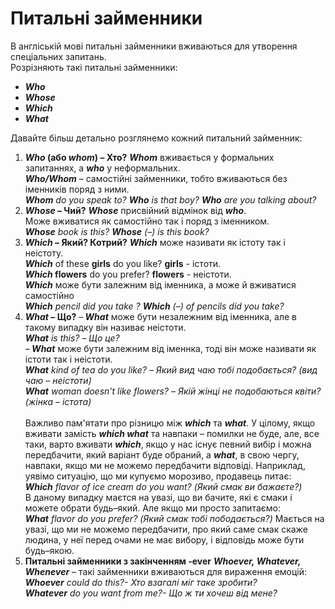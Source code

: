 # Питальні  займенники

В англіській мові питальні займенники вживаються для утворення спеціальних запитань.<br>
Розрізняють такі питальні займенники:

- <span class="p1"><b><i>Who</i></b></span>
- <span class="p1"><b><i>Whose</i></b></span>
- <span class="p1"><b><i>Which</i></b></span>
- <span class="p1"><b><i>What</i></b></span>

Давайте більш детально розглянемо кожний питальний займенник: <br>

<ol>
<span class="p1"><b><li><i>Who</i> (або <i>whom</i>) – Хто?</b></span>
  <b><i>Whom</i></b> вживається у формальних запитаннях, а <b><i>who</i></b> у неформальних.<br>
  <b><i>Who/Whom</i></b> – самостійні займенники, тобто вживаються без іменників поряд з ними.<br>
     <i><b>Whom</b> do you speak to? <b>Who</b> is that boy? <b>Who</b> are you talking about?</i>
</li>
<span class="p1"><b><li><i>Whose</i> – Чий?</b></span>
 <b><i>Whose</i></b> присвійний відмінок від <b><i>who</i></b>.<br>
 Може вживатися як самостійно так і поряд з іменником. <br>
 <i><b>Whose</b> book is this? <b>Whose</b> (–) is this book?</i>
</li>
<span class="p1"><b><li><i>Which</i> –  Який? Котрий?</b></span>
<b><i>Which</i></b> може називати як істоту так і неістоту. <br>
<b><i>Which</i></b> of these <b>girls</b> do you like? <b>girls</b> - істоти.<br>
<b><i>Which</i> flowers</b> do you prefer? <b>flowers</b> - неістоти.<br>
<b><i>Which</i></b> може бути залежним від іменника, а може й вживатися самостійно<br>
<i><b>Which</b> pencil did you take ? <b>Which</b> (–) of pencils did you take?</i>
</li>
<span class="p1"><b><li><i>What</i> – Що?</b></span>
–<b><i> What</i></b> може бути незалежним від іменника, але в такому випадку він називає  неістоти.<br>
<i><b>What</b> is this? – Що це?</i><br>
–<b><i> What</i></b> може бути залежним від іменнка, тоді він може називати як істоти так і неістоти.<br>
<i><b>What</b> kind of tea do you like? – Який вид чаю тобі подобається? (вид чаю – неістоти)</i><br>
<i><b>What</b> woman doesn’t like flowers? – Якій жінці не подобаються квіти? (жінка – істота)</i><Br><br>
Важливо пам'ятати про різницю між <b><i>which</i></b> та <b><i>what</i></b>. У цілому, якщо вживати замість <b><i>which what</i></b> та навпаки – помилки не буде, але, все таки, варто  вживати <b><i>which</i></b>, якщо у нас існує певний вибір і можна передбачити, який варіант буде обраний, а <b><i>what</i></b>, в свою чергу, навпаки, якщо ми не можемо передбачити відповіді. Наприклад, уявімо ситуацію, що ми купуємо морозиво, продавець питає: <br>
<i><b>Which</b> flavor of ice cream do you want? (Який смак ви бажаєте?)</i><br>
В даному випадку маєтся на увазі, що ви бачите, які є смаки і можете обрати будь–який. Але якщо ми просто запитаємо: <br>
<i><b>What</b> flavor do you prefer? (Який смак тобі пободається?)</i> Мається на увазі, що ми не можемо передбачити, про який саме смак скаже людина, у неї перед очами не має вибору, і відповідь може бути будь–якою.
</li>
<span class="p1"><b><li>Питальні займенники з закінченням -ever</b></span>
<b><i>Whoever, Whatever, Whenever</i></b> – такі займенники вживаються для вираження емоцій:<br>
<i><b>Whoever</b> could do this?- Хто взагалі міг таке зробити?</i><br>
<i><b>Whatever</b> do you want from me?- Що ж ти хочеш від мене?</i>
